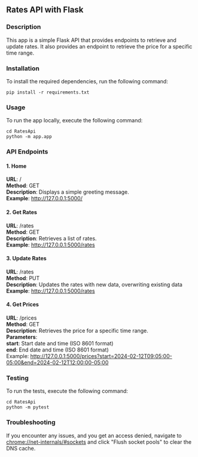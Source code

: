 ## Rates API with Flask

### Description
This app is a simple Flask API that provides endpoints to retrieve and update rates. It also provides an endpoint to retrieve the price for a specific time range.

### Installation
To install the required dependencies, run the following command:


`pip install -r requirements.txt`

### Usage
To run the app locally, execute the following command:
```
cd RatesApi
python -m app.app
```

### API Endpoints
#### 1. Home
**URL**: /\
**Method**: GET\
**Description**: Displays a simple greeting message.\
**Example**: http://127.0.0.1:5000/

#### 2. Get Rates
**URL**: /rates \
**Method**: GET \
**Description**: Retrieves a list of rates.\
**Example**: http://127.0.0.1:5000/rates

#### 3. Update Rates
**URL**: /rates \
**Method**: PUT \
**Description**: Updates the rates with new data, overwriting existing data\
**Example**: http://127.0.0.1:5000/rates

#### 4. Get Prices
**URL**: /prices \
**Method**: GET \
**Description**: Retrieves the price for a specific time range. \
**Parameters**: \
**start**: Start date and time (ISO 8601 format) \
**end**: End date and time (ISO 8601 format) \
Example: http://127.0.0.1:5000/prices?start=2024-02-12T09:05:00-05:00&end=2024-02-12T12:00:00-05:00

### Testing
To run the tests, execute the following command:
```
cd RatesApi
python -m pytest 
```

### Troubleshooting
If you encounter any issues, and you get an access denied, navigate to [chrome://net-internals/#sockets]() and click "Flush socket pools" to clear the DNS cache.